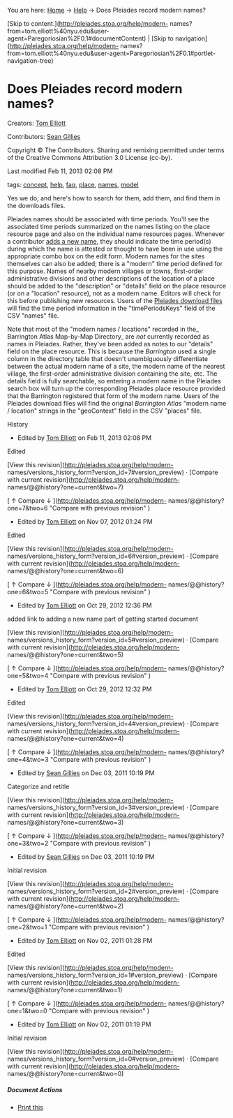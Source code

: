 You are here: [Home](http://pleiades.stoa.org/home) →
[Help](http://pleiades.stoa.org/help) →  Does Pleiades record modern names?

[Skip to content.](http://pleiades.stoa.org/help/modern-
names?from=tom.elliott%40nyu.edu&user-
agent=Paregoriosian%2F0.1#documentContent) | [Skip to
navigation](http://pleiades.stoa.org/help/modern-
names?from=tom.elliott%40nyu.edu&user-agent=Paregoriosian%2F0.1#portlet-
navigation-tree)

#  Does Pleiades record modern names?

Creators: [Tom Elliott](/author/thomase)

Contributors: [Sean Gillies](/author/sgillies)

Copyright © The Contributors. Sharing and remixing permitted under terms of
the Creative Commons Attribution 3.0 License (cc-by).

Last modified  Feb 11, 2013 02:08 PM

tags:  [concept](http://pleiades.stoa.org/search?Subject%3Alist=concept),
[help](http://pleiades.stoa.org/search?Subject%3Alist=help),
[faq](http://pleiades.stoa.org/search?Subject%3Alist=faq),
[place](http://pleiades.stoa.org/search?Subject%3Alist=place),
[names](http://pleiades.stoa.org/search?Subject%3Alist=names),
[model](http://pleiades.stoa.org/search?Subject%3Alist=model)

Yes we do, and here's how to search for them, add them, and find them in the
downloads files.

Pleiades names should be associated with time periods. You'll see the
associated time periods summarized on the names listing on the place resource
page and also on the individual name resources pages. Whenever a contributor
[adds a new name](../docs/getting-started#adding-a-new-modern "Getting
Started" ), they should indicate the time period(s) during which the name is
attested or thought to have been in use using the appropriate combo box on the
edit form. Modern names for the sites themselves can also be added; there is a
"modern" time period defined for this purpose. Names of nearby modern villages
or towns, first-order administrative divisions and other descriptions of the
location of a place should be added to the "description" or "details" field on
the place resource (or on a "location" resource), not as a modern name.
Editors will check for this before publishing new resources. Users of the
[Pleiades download files](../downloads "Data for download" ) will find the
time period information in the "timePeriodsKeys" field of the CSV "names"
file.

Note that most of the "modern names / locations" recorded in the_ Barrington
Atlas Map-by-Map Directory_ are *not* currently recorded as names in Pleiades.
Rather, they've been added as notes to our "details" field on the place
resource. This is because the _Barrington_ used a single column in the
directory table that doesn't unambiguously differentiate between the actual
modern name of a site, the modern name of the nearest village, the first-order
administrative division containing the site, etc. The details field is fully
searchable, so entering a modern name in the Pleiades search box will turn up
the corresponding Pleiades place resource provided that the Barrington
registered that form of the modern name. Users of the Pleiades download files
will find the original _Barrington Atlas_ "modern name / location" strings in
the "geoContext" field in the CSV "places" file.

History

    

  * Edited by [Tom Elliott](http://pleiades.stoa.org/author/thomase) on Feb 11, 2013 02:08 PM 

Edited

[View this revision](http://pleiades.stoa.org/help/modern-
names/versions_history_form?version_id=7#version_preview) · [Compare with
current revision](http://pleiades.stoa.org/help/modern-
names/@@history?one=current&two=7)

[ ↑ Compare ↓ ](http://pleiades.stoa.org/help/modern-
names/@@history?one=7&two=6 "Compare with previous revision" )

  * Edited by [Tom Elliott](http://pleiades.stoa.org/author/thomase) on Nov 07, 2012 01:24 PM 

Edited

[View this revision](http://pleiades.stoa.org/help/modern-
names/versions_history_form?version_id=6#version_preview) · [Compare with
current revision](http://pleiades.stoa.org/help/modern-
names/@@history?one=current&two=6)

[ ↑ Compare ↓ ](http://pleiades.stoa.org/help/modern-
names/@@history?one=6&two=5 "Compare with previous revision" )

  * Edited by [Tom Elliott](http://pleiades.stoa.org/author/thomase) on Oct 29, 2012 12:36 PM 

added link to adding a new name part of getting started document

[View this revision](http://pleiades.stoa.org/help/modern-
names/versions_history_form?version_id=5#version_preview) · [Compare with
current revision](http://pleiades.stoa.org/help/modern-
names/@@history?one=current&two=5)

[ ↑ Compare ↓ ](http://pleiades.stoa.org/help/modern-
names/@@history?one=5&two=4 "Compare with previous revision" )

  * Edited by [Tom Elliott](http://pleiades.stoa.org/author/thomase) on Oct 29, 2012 12:32 PM 

Edited

[View this revision](http://pleiades.stoa.org/help/modern-
names/versions_history_form?version_id=4#version_preview) · [Compare with
current revision](http://pleiades.stoa.org/help/modern-
names/@@history?one=current&two=4)

[ ↑ Compare ↓ ](http://pleiades.stoa.org/help/modern-
names/@@history?one=4&two=3 "Compare with previous revision" )

  * Edited by [Sean Gillies](http://pleiades.stoa.org/author/sgillies) on Dec 03, 2011 10:19 PM 

Categorize and retitle

[View this revision](http://pleiades.stoa.org/help/modern-
names/versions_history_form?version_id=3#version_preview) · [Compare with
current revision](http://pleiades.stoa.org/help/modern-
names/@@history?one=current&two=3)

[ ↑ Compare ↓ ](http://pleiades.stoa.org/help/modern-
names/@@history?one=3&two=2 "Compare with previous revision" )

  * Edited by [Sean Gillies](http://pleiades.stoa.org/author/sgillies) on Dec 03, 2011 10:19 PM 

Initial revision

[View this revision](http://pleiades.stoa.org/help/modern-
names/versions_history_form?version_id=2#version_preview) · [Compare with
current revision](http://pleiades.stoa.org/help/modern-
names/@@history?one=current&two=2)

[ ↑ Compare ↓ ](http://pleiades.stoa.org/help/modern-
names/@@history?one=2&two=1 "Compare with previous revision" )

  * Edited by [Tom Elliott](http://pleiades.stoa.org/author/thomase) on Nov 02, 2011 01:28 PM 

Edited

[View this revision](http://pleiades.stoa.org/help/modern-
names/versions_history_form?version_id=1#version_preview) · [Compare with
current revision](http://pleiades.stoa.org/help/modern-
names/@@history?one=current&two=1)

[ ↑ Compare ↓ ](http://pleiades.stoa.org/help/modern-
names/@@history?one=1&two=0 "Compare with previous revision" )

  * Edited by [Tom Elliott](http://pleiades.stoa.org/author/thomase) on Nov 02, 2011 01:19 PM 

Initial revision

[View this revision](http://pleiades.stoa.org/help/modern-
names/versions_history_form?version_id=0#version_preview) · [Compare with
current revision](http://pleiades.stoa.org/help/modern-
names/@@history?one=current&two=0)

##### Document Actions

  * [Print this](javascript:this.print\(\); "" )

